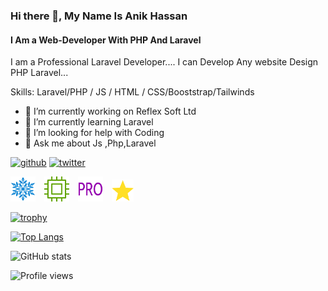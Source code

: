 ### Hi there 👋, My Name Is Anik Hassan
#### I Am a Web-Developer With PHP And Laravel
I am a Professional Laravel Developer....
I can Develop Any website Design PHP Laravel...

Skills: Laravel/PHP / JS / HTML / CSS/Booststrap/Tailwinds

- 🔭 I’m currently working on Reflex Soft Ltd 
- 🌱 I’m currently learning Laravel 
- 🤔 I’m looking for help with Coding 
- 💬 Ask me about Js ,Php,Laravel 


[<img src='https://cdn.jsdelivr.net/npm/simple-icons@3.0.1/icons/github.svg' alt='github' height='40'>](https://github.com/AnikHassan1)  [<img src='https://cdn.jsdelivr.net/npm/simple-icons@3.0.1/icons/twitter.svg' alt='twitter' height='40'>](https://twitter.com/@Mdhassan1234)  

<a href='https://archiveprogram.github.com/'><img src='https://raw.githubusercontent.com/acervenky/animated-github-badges/master/assets/acbadge.gif' width='40' height='40'></a> <a href='https://docs.github.com/en/developers'><img src='https://raw.githubusercontent.com/acervenky/animated-github-badges/master/assets/devbadge.gif' width='40' height='40'></a> <a href='https://github.com/pricing'><img src='https://raw.githubusercontent.com/acervenky/animated-github-badges/master/assets/pro.gif' width='40' height='40'></a> <a href='https://stars.github.com/'><img src='https://raw.githubusercontent.com/acervenky/animated-github-badges/master/assets/starbadge.gif' width='35' height='35'></a> 

[![trophy](https://github-profile-trophy.vercel.app/?username=AnikHassan1)](https://github.com/ryo-ma/github-profile-trophy)

[![Top Langs](https://github-readme-stats.vercel.app/api/top-langs/?username=AnikHassan1)](https://github.com/anuraghazra/github-readme-stats)

![GitHub stats](https://github-readme-stats.vercel.app/api?username=AnikHassan1&show_icons=true)  

![Profile views](https://gpvc.arturio.dev/AnikHassan1)  
